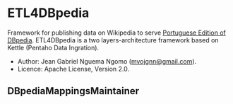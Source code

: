 # ETL4DBpedia
 Framework for publishing data on Wikipedia to serve [Portuguese Edition of DBpedia](http://pt.dbpedia.org/). ETL4DBpedia is a two layers-architecture framework based on  Kettle (Pentaho Data Ingration).
 * Author: Jean Gabriel Nguema Ngomo (mvojgnn@gmail.com).
 * Licence: Apache License, Version 2.0.
## DBpediaMappingsMaintainer
